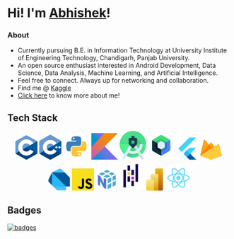 # Hi! I'm [Abhishek](https://its-me-abhishek.github.io/portfolio/)!
### About
- Currently pursuing B.E. in Information Technology at University Institute of Engineering Technology, Chandigarh, Panjab University.
- An open source enthusiast interested in Android Development, Data Science, Data Analysis, Machine Learning, and Artificial Intelligence.
- Feel free to connect. Always up for networking and collaboration.
- Find me @ [Kaggle](https://www.kaggle.com/anotherabhishek007)
- [Click here](https://its-me-abhishek.github.io/portfolio/) to know more about me!

## Tech Stack
<p align="center">
  <img src="./assets/c.svg" width="50rem" title="C">
  <img src="./assets/c++.svg" width="50rem" title="CPP">
  <img src="./assets/python.svg" width="60rem" title="Python">
  <img src="./assets/kotlin.svg" width="60rem" title="Kotlin">
  <img src="./assets/as.svg" width="60rem" title="Android Studio">
  <img src="./assets/jetpack.svg" width="60rem" title="Jetpack Compose">
  <img src="./assets/flutter.svg" width="50rem" title="Flutter">
  <img src="./assets/firebase.svg" width="50rem" height="45rem" title="Firebase">
  <img src="./assets/dart.png" width="50rem" title="Dart">
  <img src="./assets/js.svg" width="50rem" title="Javascript">
  <img src="./assets/numpy.svg" width="50rem" title="Numpy">
  <img src="./assets/pandas.svg" width="50rem" title="Pandas">
  <img src="./assets/powerbi.svg" width="50rem" title="PowerBI">
  <img src="./assets/react.svg" width="50rem" title="React">
</p>

## Badges
[![badges](https://holopin.me/cooolguy31)](https://holopin.io/@cooolguy31)
